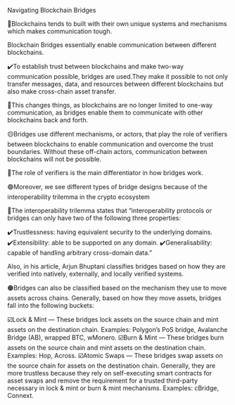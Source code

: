 Navigating Blockchain Bridges 


🔗Blockchains tends to built with their own unique systems and mechanisms which makes communication tough.

Blockchain Bridges essentially enable communication between different blockchains.

✔️To establish trust between blockchains and make two-way communication possible, bridges are used.They make it possible to not only transfer messages,
data, and resources between different blockchains but also make cross-chain asset transfer. 

🔸This changes things, as blockchains are no longer limited to one-way communication, as bridges enable them to communicate with other blockchains back
and forth.

🟡Bridges use different mechanisms, or actors, that play the role of verifiers between blockchains to enable communication and overcome the trust 
boundaries. Without these off-chain actors, communication between blockchains will not be possible.

🔸The role of verifiers is the main differentiator in how bridges work.

🟢Moreover, we see different types of bridge designs because of the interoperability trilemma in the crypto ecosystem

🔵The interoperability trilemma states that “interoperability protocols or bridges can only have two of the following three properties:

✔️Trustlessness: having equivalent security to the underlying domains.
✔️Extensibility: able to be supported on any domain.
✔️Generalisability: capable of handling arbitrary cross-domain data.”

Also, in his article, Arjun Bhuptani classifies bridges based on how they are verified into natively, externally, and locally verified systems. 

🟠Bridges can also be classified based on the mechanism they use to move assets across chains. Generally, based on how they move assets, bridges fall 
into the following buckets:

☑️Lock & Mint — These bridges lock assets on the source chain and mint assets on the destination chain. Examples: Polygon’s PoS bridge,
Avalanche Bridge (AB), wrapped BTC, wMonero.
☑️Burn & Mint — These bridges burn assets on the source chain and mint assets on the destination chain. Examples: Hop, Across.
☑️Atomic Swaps — These bridges swap assets on the source chain for assets on the destination chain. Generally, they are more trustless because 
they rely on self-executing smart contracts for asset swaps and remove the requirement for a trusted third-party necessary in lock & mint or burn & 
mint mechanisms. Examples: cBridge, Connext.
